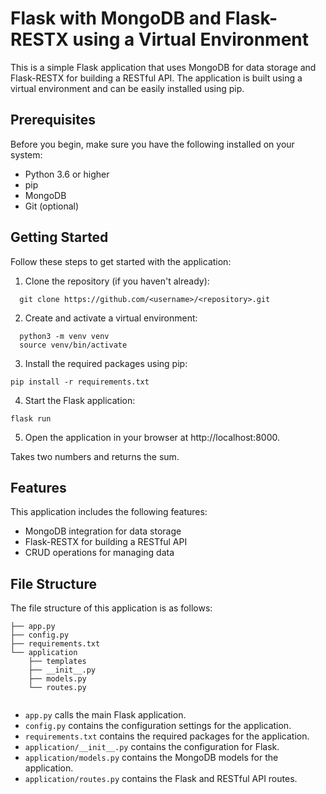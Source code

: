 
# Flask with MongoDB and Flask-RESTX using a Virtual Environment

This is a simple Flask application that uses MongoDB for data storage and Flask-RESTX for building a RESTful API. The application is built using a virtual environment and can be easily installed using pip.


## Prerequisites
Before you begin, make sure you have the following installed on your system:

- Python 3.6 or higher
- pip
- MongoDB
- Git (optional)


## Getting Started

Follow these steps to get started with the application:

1. Clone the repository (if you haven't already):

```
  git clone https://github.com/<username>/<repository>.git

```

2. Create and activate a virtual environment:

```
  python3 -m venv venv
  source venv/bin/activate

```

3. Install the required packages using pip:

```
pip install -r requirements.txt

```

4. Start the Flask application:

```
flask run

```

5. Open the application in your browser at http://localhost:8000.

Takes two numbers and returns the sum.


## Features
This application includes the following features:

- MongoDB integration for data storage
- Flask-RESTX for building a RESTful API
- CRUD operations for managing data

## File Structure
The file structure of this application is as follows:

```
├── app.py
├── config.py
├── requirements.txt
└── application
    ├── templates
    ├── __init__.py
    ├── models.py
    └── routes.py
    
```

- `app.py` calls the main Flask application.
- `config.py` contains the configuration settings for the application.
- `requirements.txt` contains the required packages for the application.
- `application/__init__.py` contains the configuration for Flask.
- `application/models.py` contains the MongoDB models for the application.
- `application/routes.py` contains the Flask and RESTful API routes.

